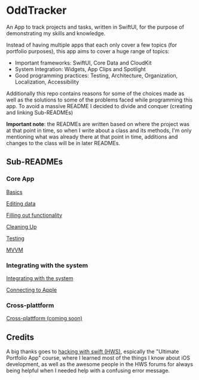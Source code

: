 # OddTracker

An App to track projects and tasks, written in SwiftUI, for the purpose of demonstrating my skills and knowledge.

Instead of having multiple apps that each only cover a few topics (for portfolio purposes), this app aims to cover a huge range of topics: 

- Important frameworks: SwiftUI, Core Data and CloudKit
- System Integration: Widgets, App Clips and Spotlight
- Good programming practices: Testing, Architecture, Organization, Localization, Accessibility

Additionally this repo contains reasons for some of the choices made as well as the solutions to some of the problems faced while programming this app. To avoid a massive README I decided to divide and conquer (creating and linking Sub-READMEs)

**Important note**: the READMEs are written based on where the project was at that point in time, so when I write about a class and its methods, I'm only mentioning what was already there at that point in time, additions and changes to the class will be in later READMEs.

## Sub-READMEs

### Core App

[Basics](Sub-READMEs/Basics.md)

[Editing data](Sub-READMEs/EditingData.md)

[Filling out functionality](Sub-READMEs/FillingFunctionality.md)

[Cleaning Up](Sub-READMEs/CleanUp.md)

[Testing](Sub-READMEs/Testing.md)

[MVVM](Sub-READMEs/MVVM.md)

### Integrating with the system

[Integrating with the system](Sub-READMEs/SystemIntegration.md)

[Connecting to Apple](Sub-READMEs/ConnectingToApple.md)

### Cross-plattform

[Cross-plattform (coming soon)](Sub-READMEs/CrossPlattform.md)

## Credits

A big thanks goes to [hacking with swift (HWS)](https://www.hackingwithswift.com/), espically the "Ultimate Portfolio App" course, where I learned most of the things I know about iOS development, as well as the awesome people in the HWS forums for always being helpful when I needed help with a confusing error message.